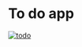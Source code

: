 # To do app
[![todo](https://github.com/user-attachments/assets/72366ed2-f628-4be5-a798-be0106b8ab12)](https://www.youtube.com/watch?v=gtg2GO23BYc)
